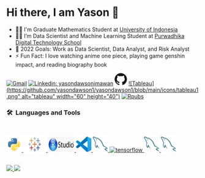 # Hi there, I am Yason 👋 
- 👨‍🎓 I'm Graduate Mathematics Student at [University of Indonesia](https://math.ui.ac.id/en/)
- 👨‍🔬 I’m Data Scientist and Machine Learning Student at [Purwadhika Digital Technology School](https://purwadhika.com/)
- 🥅 2022 Goals: Work as Data Scientist, Data Analyst, and Risk Analyst
- ⚡ Fun Fact: I love watching anime one piece, playing game genshin impact, and reading biography book

[![Gmail](https://img.shields.io/badge/Gmail-yason.dawson%40sci.ui.ac.id-orange)](mailto:yason.dawson@sci.ui.ac.id)
[![Linkedin: yasondawsonimawan](https://img.shields.io/badge/-yasondawsonimawan-blue?style=flat-square&logo=Linkedin&logoColor=white&link=https://www.linkedin.com/in/yason-dawson-imawan-karo-karo-670982135/)](https://www.linkedin.com/in/yason-dawson-imawan-karo-karo-670982135/)
[![GitHub yasondawson](https://github.com/yasondawson1/yasondawson1/blob/main/icons/github.png)](https://github.com/yasondawson1)
[![Tableau](https://github.com/yasondawson1/yasondawson1/blob/main/icons/tableau1.png" alt="tableau" width="60" height="40")](https://public.tableau.com/app/profile/yason.dawson.imawan)
[![Rpubs]([icons/rpubs.png](https://www.vectorlogo.zone/util/preview.html?image=/logos/r-project/r-project-icon.svg))](https://rpubs.com/yasondawson)

<h3> 🛠 &nbsp;Languages and Tools</h3><br/>

<p align="left"> 
  <a href="https://www.python.org" target="_blank"> <img src="https://raw.githubusercontent.com/devicons/devicon/master/icons/python/python-original.svg" alt="python" width="40" height="40"/> </a>
  <a href="https://www.tableau.com" target="_blank"> <img src="https://github.com/yasondawson1/yasondawson1/blob/main/icons/tableau1.png" alt="tableau" width="60" height="40"/> </a>
  <a href="https://rpubs.com/" target="_blank"> <img src="https://github.com/yasondawson1/yasondawson1/blob/main/icons/rpubs.png" alt="rpubs" width="70" height="40"/> </a>
  <a href="https://code.visualstudio.com" target="_blank"> <img src="https://github.com/yasondawson1/yasondawson1/blob/main/icons/visual%20code.jfif" alt="visual code" width="40" height="40"/> </a>
  <a href="https://www.mysql.com" target="_blank"> <img src="https://github.com/yasondawson1/yasondawson1/blob/main/icons/mysql.png" alt="MySQL" width="40" height="40"/> </a>
  <a href="https://www.tensorflow.org" target="_blank"> <img src="https://www.vectorlogo.zone/logos/tensorflow/tensorflow-icon.svg" alt="tensorflow" width="40" height="40"/> </a>
  <a href="https://www.mysql.com" target="_blank"> <img src="https://github.com/yasondawson1/yasondawson1/blob/main/icons/mysql.png" alt="MySQL" width="40" height="40"/> </a>
  <a href="https://www.mysql.com" target="_blank"> <img src="https://github.com/yasondawson1/yasondawson1/blob/main/icons/mysql.png" alt="MySQL" width="40" height="40"/> </a>
</p>
<br/>
<a href="https://github.com/yasondawson1">
  <img height="180em" src="https://github-readme-stats.vercel.app/api?username=yasondawson&theme=buefy&show_icons=true" />
  <img height="180em" src="https://github-readme-stats.vercel.app/api/top-langs/?username=yasondawson&theme=buefy&layout=compact" />
</a>

<br/>
